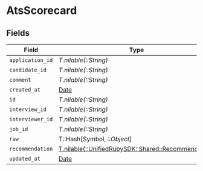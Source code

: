 # AtsScorecard


## Fields

| Field                                                                                        | Type                                                                                         | Required                                                                                     | Description                                                                                  |
| -------------------------------------------------------------------------------------------- | -------------------------------------------------------------------------------------------- | -------------------------------------------------------------------------------------------- | -------------------------------------------------------------------------------------------- |
| `application_id`                                                                             | *T.nilable(::String)*                                                                        | :heavy_minus_sign:                                                                           | N/A                                                                                          |
| `candidate_id`                                                                               | *T.nilable(::String)*                                                                        | :heavy_minus_sign:                                                                           | N/A                                                                                          |
| `comment`                                                                                    | *T.nilable(::String)*                                                                        | :heavy_minus_sign:                                                                           | N/A                                                                                          |
| `created_at`                                                                                 | [Date](https://ruby-doc.org/stdlib-2.6.1/libdoc/date/rdoc/Date.html)                         | :heavy_minus_sign:                                                                           | N/A                                                                                          |
| `id`                                                                                         | *T.nilable(::String)*                                                                        | :heavy_minus_sign:                                                                           | N/A                                                                                          |
| `interview_id`                                                                               | *T.nilable(::String)*                                                                        | :heavy_minus_sign:                                                                           | N/A                                                                                          |
| `interviewer_id`                                                                             | *T.nilable(::String)*                                                                        | :heavy_minus_sign:                                                                           | N/A                                                                                          |
| `job_id`                                                                                     | *T.nilable(::String)*                                                                        | :heavy_minus_sign:                                                                           | N/A                                                                                          |
| `raw`                                                                                        | T::Hash[Symbol, *::Object*]                                                                  | :heavy_minus_sign:                                                                           | N/A                                                                                          |
| `recommendation`                                                                             | [T.nilable(::UnifiedRubySDK::Shared::Recommendation)](../../models/shared/recommendation.md) | :heavy_minus_sign:                                                                           | N/A                                                                                          |
| `updated_at`                                                                                 | [Date](https://ruby-doc.org/stdlib-2.6.1/libdoc/date/rdoc/Date.html)                         | :heavy_minus_sign:                                                                           | N/A                                                                                          |